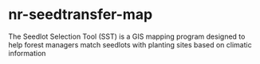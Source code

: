 # nr-seedtransfer-map

The Seedlot Selection Tool (SST) is a GIS mapping program designed to help forest managers match seedlots with planting sites based on climatic information 
